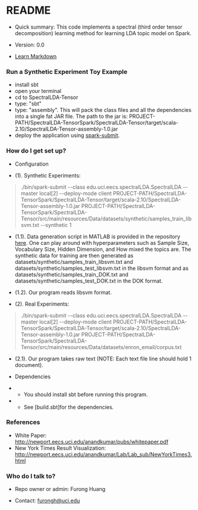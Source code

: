 # README #
* Quick summary: 
This code implements a spectral (third order tensor decomposition) learning method for learning LDA topic model on Spark. 

* Version: 0.0
* [Learn Markdown](https://bitbucket.org/tutorials/markdowndemo)

### Run a Synthetic Experiment Toy Example
* install sbt
* open your terminal
* cd to SpectralLDA-Tensor
* type: "sbt" 
* type: "assembly". This will pack the class files and all the dependencies into a single fat JAR file. The path to the jar is: PROJECT-PATH/SpectralLDA-TensorSpark/SpectralLDA-Tensor/target/scala-2.10/SpectralLDA-Tensor-assembly-1.0.jar
* deploy the application using [spark-submit](http://spark.apache.org/docs/latest/submitting-applications.html).  



### How do I get set up? ###


* Configuration 

* (1). Synthetic Experiments:

> ./bin/spark-submit --class edu.uci.eecs.spectralLDA.SpectralLDA --master local[2] --deploy-mode client PROJECT-PATH/SpectralLDA-TensorSpark/SpectralLDA-Tensor/target/scala-2.10/SpectralLDA-Tensor-assembly-1.0.jar PROJECT-PATH/SpectralLDA-TensorSpark/SpectralLDA-Tensor/src/main/resources/Data/datasets/synthetic/samples_train_libsvm.txt --synthetic 1 


*    (1.1).  Data generation script in MATLAB is provided in the repository [here](https://bitbucket.org/furongh/spectral-lda/src/b5be6b9e2a45b824bbc60a0bb927eff6030f4256/Code/tensorfac/data/SyntheticDataGenerator.m?at=master&fileviewer=file-view-default). One can play around with hyperparameters such as Sample Size, Vocabulary Size, Hidden Dimension, and How mixed the topics are.  The synthetic data for training are then generated as datasets/synthetic/samples_train_libsvm.txt and datasets/synthetic/samples_test_libsvm.txt in the libsvm format and as datasets/synthetic/samples_train_DOK.txt and datasets/synthetic/samples_test_DOK.txt in the DOK format. 


 *   (1.2).  Our program reads libsvm format.


* (2). Real Experiments:

> ./bin/spark-submit --class edu.uci.eecs.spectralLDA.SpectralLDA --master local[2] --deploy-mode client PROJECT-PATH/SpectralLDA-TensorSpark/SpectralLDA-Tensor/target/scala-2.10/SpectralLDA-Tensor-assembly-1.0.jar PROJECT-PATH/SpectralLDA-TensorSpark/SpectralLDA-Tensor/src/main/resources/Data/datasets/enron_email/corpus.txt

*   (2.1).  Our program takes raw text (NOTE: Each text file line should hold 1 document). 

 

* Dependencies

* * You should install sbt before running this program.
* * See [build.sbt]for the dependencies.


### References ###
* White Paper: http://newport.eecs.uci.edu/anandkumar/pubs/whitepaper.pdf
* New York Times Result Visualization: http://newport.eecs.uci.edu/anandkumar/Lab/Lab_sub/NewYorkTimes3.html




### Who do I talk to? ###

* Repo owner or admin: Furong Huang 


* Contact: furongh@uci.edu